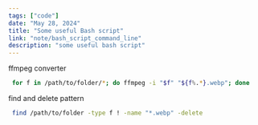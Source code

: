 ```yaml
---
tags: ["code"]
date: "May 28, 2024"
title: "Some useful Bash script"
link: "note/bash_script_command_line"
description: "some useful bash script"
---
```


ffmpeg converter

 ```bash
  for f in /path/to/folder/*; do ffmpeg -i "$f" "${f%.*}.webp"; done
 ```

find and delete pattern

 ```bash
  find /path/to/folder -type f ! -name "*.webp" -delete
 ```
